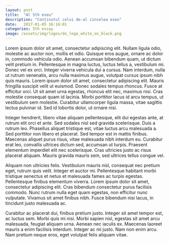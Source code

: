 ```yaml
---
layout: post
title:  "Al 5th eseu"
description: "Conținutul celui de-al cincelea eseu"
date:   2017-01-05 16:16:01
categories: 5th essay
image: /assets/img/logos/do_logo_white_on_black.png
---
```


Lorem ipsum dolor sit amet, consectetur adipiscing elit. Nullam ligula odio, molestie ac auctor non, mollis et odio. Quisque eros augue, ornare ac dolor in, commodo vehicula odio. Aenean accumsan bibendum quam, ut dictum velit pretium in. Pellentesque in magna luctus, luctus tellus a, vestibulum mi. Donec vel ex orci. Integer viverra vehicula dui a cursus. Nam interdum, nulla ut rutrum venenatis, arcu nulla maximus augue, volutpat cursus ipsum nibh quis mauris. Lorem ipsum dolor sit amet, consectetur adipiscing elit. Mauris fringilla suscipit velit ut euismod. Donec sodales tempus rhoncus. Fusce at efficitur orci. Ut sit amet urna egestas, rhoncus elit nec, maximus nisi. Cras molestie consequat quam id lacinia. Morbi porttitor lacus id arcu tempus, ut vestibulum sem molestie. Curabitur ullamcorper ligula massa, vitae sagittis lectus pulvinar id. Sed id lobortis dolor, ut ornare nisi.

Integer hendrerit, libero vitae aliquam pellentesque, elit dui egestas ante, at rutrum elit orci et ante. Sed sodales nisl sed gravida scelerisque. Duis a rutrum leo. Phasellus aliquet tristique est, vitae luctus arcu malesuada a. Sed porttitor non libero et placerat. Sed tempor est in mattis finibus. Maecenas aliquet purus risus, vitae malesuada nibh interdum eu. Curabitur erat leo, convallis ultrices dictum sed, accumsan ut turpis. Praesent elementum imperdiet elit nec scelerisque. Cras ultricies justo ac risus placerat aliquam. Mauris gravida mauris sem, sed ultrices tellus congue vel.

Aliquam non ultricies felis. Vestibulum mauris nisl, consequat nec pretium eget, rutrum quis velit. Integer et auctor mi. Pellentesque habitant morbi tristique senectus et netus et malesuada fames ac turpis egestas. Pellentesque finibus elementum viverra. Lorem ipsum dolor sit amet, consectetur adipiscing elit. Cras bibendum consectetur purus facilisis commodo. Nunc rutrum nulla eget quam egestas, non efficitur nunc vulputate. Vivamus sit amet finibus nibh. Fusce bibendum nisi lacus, in tincidunt justo malesuada ac.

Curabitur ac placerat dui, finibus pretium justo. Integer sit amet tempor est, ac luctus sem. Morbi quis mi nisi. Morbi sapien nisl, egestas sit amet arcu malesuada, feugiat aliquam urna. Aenean nec iaculis ex. Maecenas laoreet mauris a enim facilisis interdum. Integer ac mi justo. Nam non enim arcu. Nam pretium neque eros, eget volutpat felis aliquam vitae.


